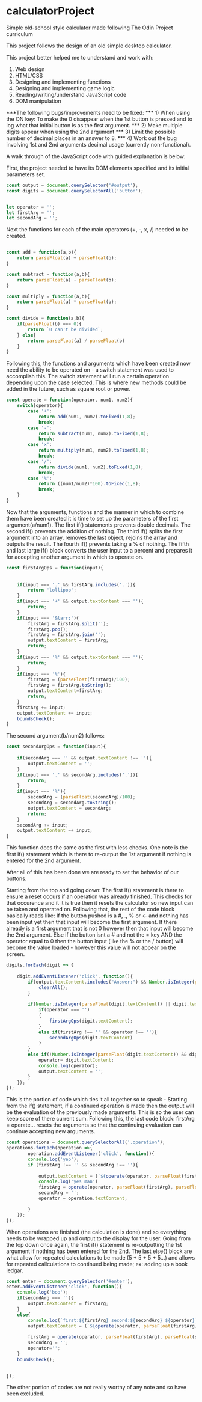 # calculatorProject
Simple old-school style calculator made following The Odin Project curriculum

This project follows the design of an old simple desktop calculator.

This project better helped me to understand and work with:
1) Web design
2) HTML/CSS
3) Designing and implementing functions
4) Designing and implementing game logic
5) Reading/writing/understand JavaScript code
6) DOM manipulation

***The following bugs/improvements need to be fixed:
*** 1) When using the ON key: To make the 0 disappear when the 1st button is pressed and to log what that initial button is as the first argument.
*** 2) Make multiple digits appear when using the 2nd argument
*** 3) Limit the possible number of decimal places in an answer to 8.
*** 4) Work out the bug involving 1st and 2nd arguments decimal usage (currently non-functional).

A walk through of the JavaScript code with guided explanation is below:

First, the project needed to have its DOM elements specified and its initial parameters set.

```JavaScript
const output = document.querySelector('#output');
const digits = document.querySelectorAll('button');


let operator = '';
let firstArg = '';
let secondArg = '';
```

Next the functions for each of the main operators (+, -, x, /) needed to be created. 

```JavaScript

const add = function(a,b){
    return parseFloat(a) + parseFloat(b);
}

const subtract = function(a,b){
    return parseFloat(a) - parseFloat(b);
}

const multiply = function(a,b){
    return parseFloat(a) * parseFloat(b);
}

const divide = function(a,b){
    if(parseFloat(b) === 0){
        return `0 can't be divided`;
    } else{
        return parseFloat(a) / parseFloat(b)
    }
}
```
Following this, the functions and arguments which have been created now need the ability to be operated on - a switch statement was used to accomplish this. The switch statement will run a certain operation depending upon the case selected. This is where new methods could be added in the future, such as square root or power.

```JavaScript
const operate = function(operator, num1, num2){
    switch(operator){
        case '+':
            return add(num1, num2).toFixed(1,8);
            break;
        case '-':
            return subtract(num1, num2).toFixed(1,8);
            break;
        case 'x':
            return multiply(num1, num2).toFixed(1,8);
            break;
        case '/':
            return divide(num1, num2).toFixed(1,8);
            break;
        case '%':
            return ((num1/num2)*100).toFixed(1,8);
            break;
    }
}
```
Now that the arguments, functions and the manner in which to combine them have been created it is time to set up the parameters of the first argument(a/num1). The first if() statements prevents double decimals. The second if() prevents the addition of nothing. The third if() splits the first argument into an array, removes the last object, rejoins the array and outputs the result. The fourth if() prevents taking a % of nothing. The fifth and last large if() block converts the user input to a percent and prepares it for accepting another argument in which to operate on.

```JavaScript
const firstArgOps = function(input){
    
    
    if(input === '.' && firstArg.includes('.')){
        return 'lollipop';
    }
    if(input === '+' && output.textContent === ''){
        return;
    }
    if(input === '&larr;'){
        firstArg = firstArg.split('');
        firstArg.pop();
        firstArg = firstArg.join('');
        output.textContent = firstArg;
        return;
    }
    if(input === '%' && output.textContent === ''){
        return;
    }
    if(input === '%'){
        firstArg = (parseFloat(firstArg)/100);
        firstArg = firstArg.toString();
        output.textContent=firstArg;
        return;
    }
    firstArg += input;
    output.textContent += input;
    boundsCheck();
}
```

The second argument(b/num2) follows:

```JavaScript
const secondArgOps = function(input){
    
    if(secondArg === '' && output.textContent !== ''){
        output.textContent = '';
    }
    if(input === '.' && secondArg.includes('.')){
        return;
    }
    if(input === '%'){
        secondArg = (parseFloat(secondArg)/100);
        secondArg = secondArg.toString();
        output.textContent = secondArg;
        return;
    }
    secondArg += input;
    output.textContent =+ input;
}
```

This function does the same as the first with less checks. One note is the first if() statement which is there to re-output the 1st argument if nothing is entered for the 2nd argument.

After all of this has been done we are ready to set the behavior of our buttons.

Starting from the top and going down: The first if() statement is there to ensure a reset occurs if an operation was already finished. This checks for that occurence and it it is true then it resets the calculator so new input can be taken and operated on. Following that, the rest of the code block basically reads like: If the button pushed is a #, ., % or &larr; and nothing has been input yet then that input will become the first argument. If there already is a first argument that is not 0 however then that input will become the 2nd argument. Else if the button isnt a # and not the = key AND the operator equal to 0 then the button input (like the % or the / button) will become the value loaded - however this value will not appear on the screen.

```javaScript
digits.forEach(digit => {
    
    digit.addEventListener('click', function(){
        if(output.textContent.includes("Answer:") && Number.isInteger(parseFloat(digit.textContent))){
            clearAll();
        }
        
        if(Number.isInteger(parseFloat(digit.textContent)) || digit.textContent === '.' || digit.textContent === '&larr;' || digit.textContent === '%'){
            if(operator === '')
            {
                firstArgOps(digit.textContent);
            }
            else if(firstArg !== '' && operator !== ''){
                secondArgOps(digit.textContent)
            }
        }
        else if(!Number.isInteger(parseFloat(digit.textContent)) && digit.textContent !== '=' && operator === ""){
            operator= digit.textContent;
            console.log(operator);
            output.textContent = '';
        }
    });
});
```

This is the portion of code which ties it all together so to speak - Starting from the if() statement, if a continued operation is made then the output will be the evaluation of the previously made arguments. This is so the user can keep score of there current sum. Following this, the last code block: firstArg = operate... resets the arguments so that the continuing evaluation can continue accepting new arguments.

```JavaScript
const operations = document.querySelectorAll('.operation');
operations.forEach(operation =>{
        operation.addEventListener('click', function(){
        console.log('yep');
        if (firstArg !== '' && secondArg !== ''){
            
            output.textContent = (`${operate(operator, parseFloat(firstArg), parseFloat(secondArg))}`);
            console.log('yes man')
            firstArg = operate(operator, parseFloat(firstArg), parseFloat(secondArg));
            secondArg = '';
            operator = operation.textContent;

        }
    });
});
```

When operations are finished (the calculation is done) and so everything needs to be wrapped up and output to the display for the user. Going from the top down once again, the first if() statement is re-outputting the 1st argument if nothing has been entered for the 2nd. The last else{} block are what allow for repeated calculations to be made (5 + 5 + 5 + 5...) and allows for repeated callculations to continued being made; ex: adding up a book ledgar.

```JavaScript
const enter = document.querySelector('#enter');
enter.addEventListener('click', function(){
    console.log('bop');
    if(secondArg === ''){
        output.textContent = firstArg;
    }
    else{
        console.log(`first:${firstArg} second:${secondArg} ${operator}`);
        output.textContent = (`${operate(operator, parseFloat(firstArg), parseFloat(secondArg))}`);
        
        firstArg = operate(operator, parseFloat(firstArg), parseFloat(secondArg));
        secondArg = '';
        operator='';
    }
    boundsCheck();

    
});
```

The other portion of codes are not really worthy of any note and so have been excluded. 
